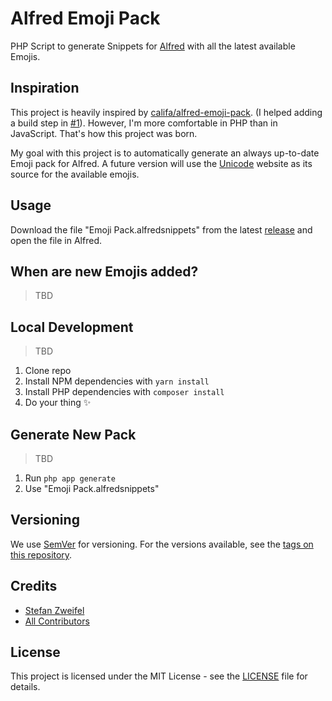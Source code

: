 # Alfred Emoji Pack

PHP Script to generate Snippets for [Alfred](https://www.alfredapp.com/) with all the latest  available Emojis.

## Inspiration
This project is heavily inspired by [califa/alfred-emoji-pack](https://github.com/califa/alfred-emoji-pack). (I helped adding a build step in [#1](https://github.com/califa/alfred-emoji-pack/pull/1)).
However, I'm more comfortable in PHP than in JavaScript. That's how this project was born.

My goal with this project is to automatically generate an always up-to-date Emoji pack for Alfred. A future version will use the [Unicode](https://unicode.org) website as its source for the available emojis.

## Usage
Download the file "Emoji Pack.alfredsnippets" from the latest [release](https://github.com/stefanzweifel/alfred-emoji-pack/releases) and open the file in Alfred.

## When are new Emojis added?
> TBD

## Local Development

> TBD

1. Clone repo
2. Install NPM dependencies with `yarn install`
3. Install PHP dependencies with `composer install`
4. Do your thing ✨

## Generate New Pack

> TBD

1. Run `php app generate`
2. Use "Emoji Pack.alfredsnippets"


## Versioning

We use [SemVer](http://semver.org/) for versioning. For the versions available, see the [tags on this repository](https://github.com/stefanzweifel/alfred-emoji-pack/tags).

## Credits

* [Stefan Zweifel](https://github.com/stefanzweifel)
* [All Contributors](https://github.com/stefanzweifel/alfred-emoji-pack/graphs/contributors)

## License

This project is licensed under the MIT License - see the [LICENSE](LICENSE) file for details.
